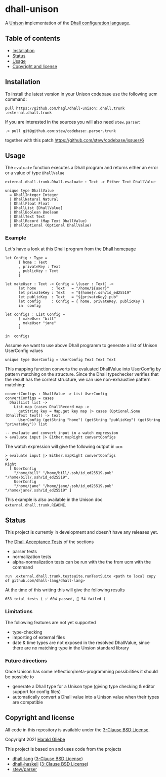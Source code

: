 # dhall-unison
A [Unison][unison] implementation of the [Dhall configuration language][dhall-lang].

## Table of contents

* [Installation](#installation)
* [Status](#status)
* [Usage](#usage)
* [Copyright and license](#copyright-and-license)

## Installation 

To install the latest version in your Unison codebase use the following ucm command:
```
pull https://github.com/hagl/dhall-unison:.dhall.trunk .external.dhall.trunk
```

If you are interested in the sources you will also need `stew.parser`:
```
.> pull git@github.com:stew/codebase:.parser.trunk
```
together with this patch https://github.com/stew/codebase/issues/6

## Usage

The `evaluate` function executes a Dhall program and returns either an error or a value of type `DhallValue`

```
external.dhall.trunk.Dhall.evaluate : Text -> Either Text DhallValue

unique type DhallValue
  = DhallInteger Integer
  | DhallNatural Natural
  | DhallFloat Float
  | DhallList [DhallValue]
  | DhallBoolean Boolean
  | DhallText Text
  | DhallRecord (Map Text DhallValue)
  | DhallOptional (Optional DhallValue)
```

### Example

Let's have a look at this Dhall program from the [Dhall homepage][dhall-lang]

```dhall
let Config : Type =
      { home : Text
      , privateKey : Text
      , publicKey : Text
      }

let makeUser : Text -> Config = \(user : Text) ->
      let home       : Text   = "/home/${user}"
      let privateKey : Text   = "${home}/.ssh/id_ed25519"
      let publicKey  : Text   = "${privateKey}.pub"
      let config     : Config = { home, privateKey, publicKey }
      in  config

let configs : List Config =
      [ makeUser "bill"
      , makeUser "jane"
      ]

in  configs
```

Assume we want to use above Dhall programm to generate a list of Unison UserConfig values
```unison
unique type UserConfig = UserConfig Text Text Text
```

This mapping function converts the evaluated DhallValue into UserConfig by pattern matching on the structure.
Since the Dhall typechecker verifies that the result has the correct structure, we can use non-exhaustive pattern matching:

```unison
convertConfigs : DhallValue -> List UserConfig
convertConfigs = cases
  DhallList list ->
    List.map (cases DhallRecord map ->
      getString key = Map.get key map |> cases (Optional.Some (DhallText text)) -> text
      UserConfig (getString "home") (getString "publicKey") (getString "privateKey")) list

-- evaluate and convert input in a watch expression
> evaluate input |> Either.mapRight convertConfigs
```
The watch expression will give the following output in `ucm`
```ucm
> evaluate input |> Either.mapRight convertConfigs
⧩
Right
  [ UserConfig
    "/home/bill" "/home/bill/.ssh/id_ed25519.pub" "/home/bill/.ssh/id_ed25519",
    UserConfig
    "/home/jane" "/home/jane/.ssh/id_ed25519.pub" "/home/jane/.ssh/id_ed25519" ]
```

This example is also available in the Unison doc `external.dhall.trunk.README`.

## Status 

This project is currently in development and doesn't have any releases yet.

The [Dhall Acceptance Tests][dhall-tests] of the sections 
* parser tests
* normalization tests
* alpha-normalization tests
can be run with the the from ucm with the command

```ucm
run .external.dhall.trunk.testsuite.runTestSuite <path to local copy of github.com/dhall-lang/dhall-lang>
```
At the time of this writing this will give the following results
```
658 total tests ( ✅ 604 passed, 🚫 54 failed )
```

### Limitations 

The following features are not yet supported
* type-checking
* importing of external files
* date & time types are not exposed in the resolved DhallValue, since there are no matching type in the Unsion standard library

### Future directions

Once Unison has some reflection/meta-programming possibilities it should be possible to
* generate a Dhall type for a Unison type (giving type checking & editor support for config files)
* automatically convert a Dhall value into a Unison value when their types are compatible

## Copyright and license

All code in this repository is available under the [3-Clause BSD License][license].

Copyright 2021 [Harald Gliebe][hagl]

This project is based on and uses code from the projects
- [dhall-lang][dhall-lang-project] ([3-Clause BSD License][dhall-lang-license])
- [dhall-haskell][dhall-haskell] ([3-Clause BSD License][dhall-lang-license])
- [stew/parser][stew-parser]
  
[license]: https://github.com/hagl/dhall-unison/blob/main/LICENSE
[unison]: https://www.unisonweb.org/
[dhall-lang]: https://dhall-lang.org/
[dhall-lang-project]: https://github.com/dhall-lang/dhall-lang
[dhall-lang-license]: https://github.com/dhall-lang/dhall-lang/blob/main/LICENSE
[dhall-haskell]: https://github.com/dhall-lang/dhall-haskell
[dhall-haskell-license]: https://github.com/dhall-lang/dhall-haskell/blob/main/LICENSE
[dhall-tests]: https://github.com/dhall-lang/dhall-lang/tree/master/tests
[stew-parser]: [https://share.unison-lang.org/latest/namespaces/stew/parser]
[hagl]: [https://twitter.com/hagl]
